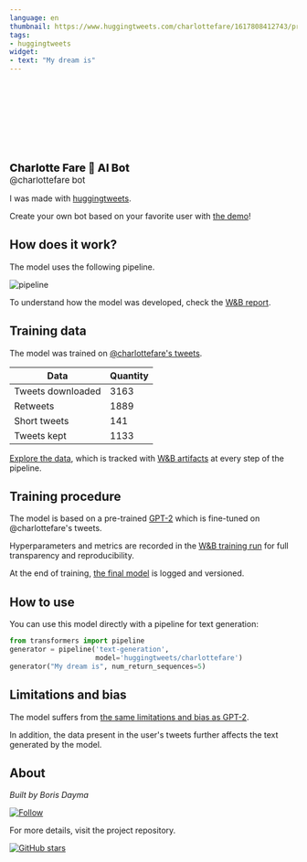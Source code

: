 ```yaml
---
language: en
thumbnail: https://www.huggingtweets.com/charlottefare/1617808412743/predictions.png
tags:
- huggingtweets
widget:
- text: "My dream is"
---
```


<div>
<div style="width: 132px; height:132px; border-radius: 50%; background-size: cover; background-image: url('https://pbs.twimg.com/profile_images/1144360407173423110/_aOgQ_QU_400x400.jpg')">
</div>
<div style="margin-top: 8px; font-size: 19px; font-weight: 800">Charlotte Fare 🤖 AI Bot </div>
<div style="font-size: 15px">@charlottefare bot</div>
</div>

I was made with [huggingtweets](https://github.com/borisdayma/huggingtweets).

Create your own bot based on your favorite user with [the demo](https://colab.research.google.com/github/borisdayma/huggingtweets/blob/master/huggingtweets-demo.ipynb)!

## How does it work?

The model uses the following pipeline.

![pipeline](https://github.com/borisdayma/huggingtweets/blob/master/img/pipeline.png?raw=true)

To understand how the model was developed, check the [W&B report](https://wandb.ai/wandb/huggingtweets/reports/HuggingTweets-Train-a-Model-to-Generate-Tweets--VmlldzoxMTY5MjI).

## Training data

The model was trained on [@charlottefare's tweets](https://twitter.com/charlottefare).

| Data | Quantity |
| --- | --- |
| Tweets downloaded | 3163 |
| Retweets | 1889 |
| Short tweets | 141 |
| Tweets kept | 1133 |

[Explore the data](https://wandb.ai/wandb/huggingtweets/runs/cilpmqxj/artifacts), which is tracked with [W&B artifacts](https://docs.wandb.com/artifacts) at every step of the pipeline.

## Training procedure

The model is based on a pre-trained [GPT-2](https://huggingface.co/gpt2) which is fine-tuned on @charlottefare's tweets.

Hyperparameters and metrics are recorded in the [W&B training run](https://wandb.ai/wandb/huggingtweets/runs/1qxbfgd4) for full transparency and reproducibility.

At the end of training, [the final model](https://wandb.ai/wandb/huggingtweets/runs/1qxbfgd4/artifacts) is logged and versioned.

## How to use

You can use this model directly with a pipeline for text generation:

```python
from transformers import pipeline
generator = pipeline('text-generation',
                     model='huggingtweets/charlottefare')
generator("My dream is", num_return_sequences=5)
```

## Limitations and bias

The model suffers from [the same limitations and bias as GPT-2](https://huggingface.co/gpt2#limitations-and-bias).

In addition, the data present in the user's tweets further affects the text generated by the model.

## About

*Built by Boris Dayma*

[![Follow](https://img.shields.io/twitter/follow/borisdayma?style=social)](https://twitter.com/intent/follow?screen_name=borisdayma)

For more details, visit the project repository.

[![GitHub stars](https://img.shields.io/github/stars/borisdayma/huggingtweets?style=social)](https://github.com/borisdayma/huggingtweets)
